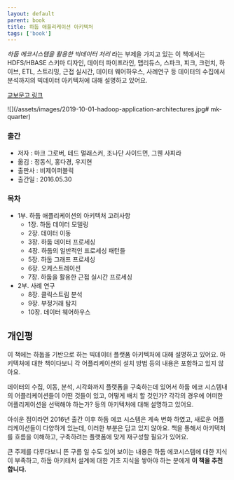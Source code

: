 ```yaml
---
layout: default
parent: book
title: 하둡 애플리케이션 아키텍처
tags: ['book']
---
```


*하둡 에코시스템을 활용한 빅데이터 처리* 라는 부제을 가지고 있는 이 책에서는
HDFS/HBASE 스키마 디자인, 데이터 파이프라인, 맵리듀스, 스파크, 피크, 크런치, 하이브, 
ETL, 스트리밍, 근접 실시간, 데이터 웨어하우스, 사례연구 등
데이터의 수집에서 분석까지의 빅데이터 아키텍처에 대해 설명하고 있어요.

[교보문고 링크](http://www.kyobobook.co.kr/product/detailViewKor.laf?ejkGb=KOR&mallGb=KOR&barcode=9791186697177&orderClick=LAG&Kc=)

![](/assets/images/2019-10-01-hadoop-application-architectures.jpg# mk-quarter)

### 출간
* 저자 : 마크 그로버, 테드 멀래스커, 조나단 사이드먼, 그웬 사피라
* 옮김 : 정동식, 홍다경, 우지현
* 출판사 : 비제이퍼블릭
* 출간일 : 2016.05.30

### 목차
* 1부. 하둡 애플리케이션의 아키텍처 고려사항
    * 1장. 하둡 데이터 모델링
    * 2장. 데이터 이동
    * 3장. 하둡 데이터 프로세싱
    * 4장. 하둡의 일반적인 프로세싱 패턴들
    * 5장. 하둡 그래프 프로세싱
    * 6장. 오케스트레이션
    * 7장. 하둡을 활용한 근접 실시간 프로세싱
* 2부. 사례 연구
    * 8장. 클릭스트림 분석
    * 9장. 부정거래 탐지
    * 10장. 데이터 웨어하우스

## 개인평
이 책에는 하둡을 기반으로 하는 빅데이터 플랫폼 아키텍처에 대해 설명하고 있어요.
아키텍처에 대한 책이다보니 각 어플리케이션의 설치 방법 등의 내용은 포함하고 있지 않아요.

데이터의 수집, 이동, 분석, 시각화까지 플랫폼을 구축하는데 있어서 
하둡 에코 시스템내의 어플리케이션들이 어떤 것들이 있고, 어떻게 배치 할 것인가?
각각의 경우에 어떠한 어플리케이션을 선택해야 하는가?
등의 아키텍처에 대해 설명하고 있어요.

아쉬운 점이라면 2016년 출간 이후 하둡 에코 시스템은 계속 변화 하였고, 
새로운 어플리케이션들이 다양하게 있는데, 이러한 부분은 담고 있지 않아요.
책을 통해서 아키텍처를 흐름을 이해하고, 구축하려는 플랫폼에 맞게 재구성할 필요가 있어요.

큰 주제를 다루다보니 뜬 구름 일 수도 있어 보이는 내용은 
하둡 에코시스템에 대한 지식이 부족하고, 하둡 아키테처 설계에 대한 기초 지식을 쌓아야 하는 분에게
**이 책을 추천합니다.**
